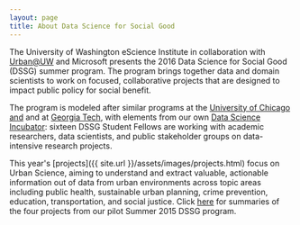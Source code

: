```yaml
---
layout: page
title: About Data Science for Social Good
---
```


The University of Washington eScience Institute in collaboration with
[Urban@UW](http://urban.uw.edu/) and Microsoft presents the 2016
Data Science for Social Good (DSSG) summer program. The program brings together
data and domain scientists to work on focused, collaborative projects that are
designed to impact public policy for social benefit.

The program is modeled after similar programs at the [University of Chicago and](http://dssg.io/) and at [Georgia Tech](http://dssg-atl.io/), with elements
from our own [Data Science Incubator](http://escience.washington.edu/get-involved/incubator-programs/):
sixteen DSSG Student Fellows are working with academic researchers, data
scientists, and public stakeholder groups on data-intensive research projects.

This year's [projects]({{ site.url }}/assets/images/projects.html) focus on
Urban Science, aiming to understand and extract valuable, actionable information
out of data from urban environments across topic areas including public health,
sustainable urban planning, crime prevention, education, transportation, and
social justice. Click
[here](http://escience.washington.edu/get-involved/data-science-for-social-good/dssg-project-summaries-15)
for summaries of the four projects from our pilot Summer 2015 DSSG program.

